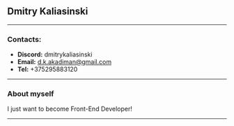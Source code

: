 ## **Dmitry Kaliasinski**

---

### **Contacts:**

- **Discord:** dmitrykaliasinski
- **Email:** d.k.akadiman@gmail.com
- **Tel:** +375295883120

---

### **About myself**

I just want to become Front-End Developer!

---
